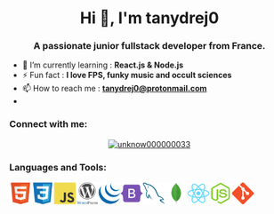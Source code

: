 <h1 align="center">Hi 👋, I'm tanydrej0</h1>
<h3 align="center">A passionate junior fullstack developer from France.</h3>

- 🌱 I’m currently learning : **React.js & Node.js**
- ⚡ Fun fact : **I love FPS, funky music and occult sciences**
- 📫 How to reach me : **tanydrej0@protonmail.com**
- 
<h3 align="left">Connect with me:</h3>
 <p align="center">
    <a href="https://twitter.com/unknow000000033" target="blank">
      <img align="center" src="https://raw.githubusercontent.com/rahuldkjain/github-profile-readme-generator/master/src/images/icons/Social/twitter.svg" alt="unknow000000033" height="30" width="40" />
    </a>
 </p>
 
<h3 align="left">Languages and Tools:</h3>
    <img align="left" alt="HTML5" width="40px" src="https://github.com/devicons/devicon/blob/master/icons/html5/html5-original.svg">
    <img align="left" alt="CSS3" width="40px" src="https://github.com/devicons/devicon/blob/master/icons/css3/css3-original.svg">
    <img align="left" alt="JavaScript" width="40px" src="https://github.com/devicons/devicon/blob/master/icons/javascript/javascript-original.svg">
    <img align="left" alt="WordPress" width="40px" src="https://github.com/devicons/devicon/blob/master/icons/wordpress/wordpress-original.svg">
    <img align="left" alt="JQuery" width="40px" src="https://github.com/devicons/devicon/blob/master/icons/jquery/jquery-original.svg">
    <img align="left" alt="Bootstrap" width="40px" src="https://github.com/devicons/devicon/blob/master/icons/bootstrap/bootstrap-plain.svg">
    <img align="left" alt="MySQL" width="40px" src="https://github.com/devicons/devicon/blob/master/icons/mysql/mysql-original.svg">
    <img align="left" alt="MongoDB" width="40px" src="https://github.com/devicons/devicon/blob/master/icons/mongodb/mongodb-original.svg">
    <img align="left" alt="React" width="40px" src="https://github.com/devicons/devicon/blob/master/icons/react/react-original.svg">
    <img align="left" alt="Node" width="40px" src="https://github.com/devicons/devicon/blob/master/icons/nodejs/nodejs-original.svg">
    <img align="left" alt="Git" width="40px" src="https://github.com/devicons/devicon/blob/master/icons/git/git-original.svg">
